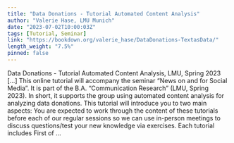 ```yaml
---
title: "Data Donations - Tutorial Automated Content Analysis"
author: "Valerie Hase, LMU Munich"
date: "2023-07-02T10:00:03Z"
tags: [Tutorial, Seminar]
link: "https://bookdown.org/valerie_hase/DataDonations-TextasData/"
length_weight: "7.5%"
pinned: false
---
```


Data Donations - Tutorial Automated Content Analysis, LMU, Spring 2023 [...] This online tutorial will accompany the seminar “News on and for Social Media”. It is part of the B.A. “Communication Research” (LMU, Spring 2023). In short, it supports the group using automated content analysis for analyzing data donations. This tutorial will introduce you to two main aspects: You are expected to work through the content of these tutorials before each of our regular sessions so we can use in-person meetings to discuss questions/test your new knowledge via exercises. Each tutorial includes First of ...
